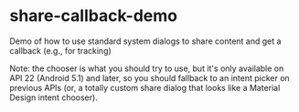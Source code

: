 # share-callback-demo
Demo of how to use standard system dialogs to share content and get a callback (e.g., for tracking)

Note: the chooser is what you should try to use, but it's only available on API 22 (Android 5.1) and later, so you 
should fallback to an intent picker on previous APIs (or, a totally custom share dialog that looks like a Material
Design intent chooser).
